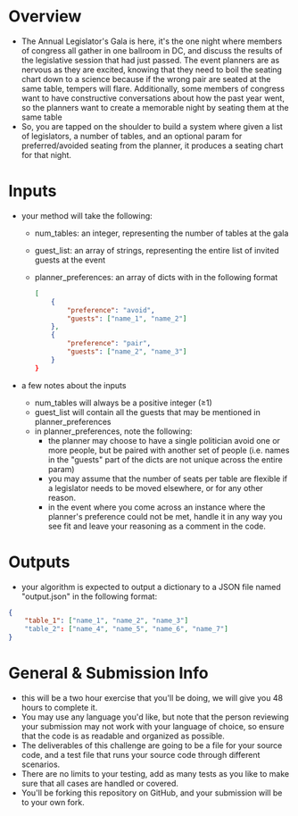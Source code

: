 # Overview

- The Annual Legislator's Gala is here, it's the one night where members of congress all gather in one ballroom in DC, and discuss the results of the legislative session that had just passed. The event planners are as nervous as they are excited, knowing that they need to boil the seating chart down to a science because if the wrong pair are seated at the same table, tempers will flare. Additionally, some members of congress want to have constructive conversations about how the past year went, so the planners want to create a memorable night by seating them at the same table
- So, you are tapped on the shoulder to build a system where given a list of legislators, a number of tables, and an optional param for preferred/avoided seating from the planner, it produces a seating chart for that night.

# Inputs

- your method will take the following:
    - num_tables: an integer, representing the number of tables at the gala
    - guest_list: an array of strings, representing the entire list of invited guests at the event
    - planner_preferences: an array of dicts with in the following format
        
        ```json
        [
        	{
        		"preference": "avoid",
        		"guests": ["name_1", "name_2"]
        	},
        	{
        		"preference": "pair",
        		"guests": ["name_2", "name_3"]
        	}
        }
        ```
        
- a few notes about the inputs
    - num_tables will always be a positive integer (≥1)
    - guest_list will contain all the guests that may be mentioned in planner_preferences
    - in planner_preferences, note the following:
        - the planner may choose to have a single politician avoid one or more people, but be paired with another set of people (i.e. names in the "guests" part of the dicts are not unique across the entire param)
        - you may assume that the number of seats per table are flexible if a legislator needs to be moved elsewhere, or for any other reason.
        - in the event where you come across an instance where the planner's preference could not be met, handle it in any way you see fit and leave your reasoning as a comment in the code.

# Outputs

- your algorithm is expected to output a dictionary to a JSON file named "output.json" in the following format:

```json
{
	"table_1": ["name_1", "name_2", "name_3"]
	"table_2": ["name_4", "name_5", "name_6", "name_7"]
}
```

# General & Submission Info

- this will be a two hour exercise that you'll be doing, we will give you 48 hours to complete it.
- You may use any language you'd like, but note that the person reviewing your submission may not work with your language of choice, so ensure that the code is as readable and organized as possible.
- The deliverables of this challenge are going to be a file for your source code, and a test file that runs your source code through different scenarios.
- There are no limits to your testing, add as many tests as you like to make sure that all cases are handled or covered.
- You'll be forking this repository on GitHub, and your submission will be to your own fork.